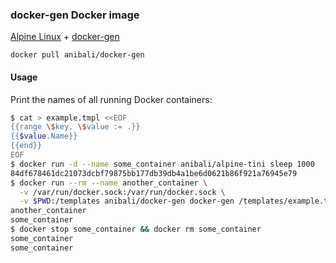 ### docker-gen Docker image

[Alpine Linux](http://www.alpinelinux.org/) + [docker-gen](https://github.com/jwilder/docker-gen)

`docker pull anibali/docker-gen`

#### Usage

Print the names of all running Docker containers:

```sh
$ cat > example.tmpl <<EOF
{{range \$key, \$value := .}}
{{$value.Name}}
{{end}}
EOF
$ docker run -d --name some_container anibali/alpine-tini sleep 1000
84df678461dc21073dcbf79875bb177db39db4a1be6d0621b86f921a76945e79
$ docker run --rm --name another_container \
  -v /var/run/docker.sock:/var/run/docker.sock \
  -v $PWD:/templates anibali/docker-gen docker-gen /templates/example.tmpl
another_container
some_container
$ docker stop some_container && docker rm some_container
some_container
some_container
```
